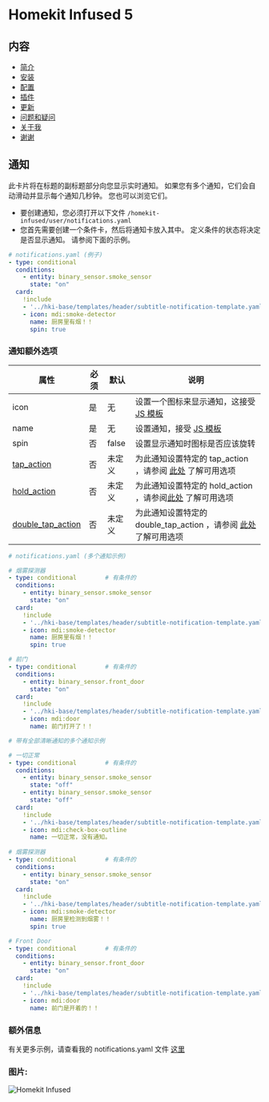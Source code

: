 # Homekit Infused 5

## 内容
- [简介](index.md)
- [安装](installation.md)
- [配置](configuration.md)
- [插件](addons.md)
- [更新](updates.md)
- [问题和疑问](issues.md)
- [关于我](about.md)
- [谢谢](thanks.md)

## 通知

此卡片将在标题的副标题部分向您显示实时通知。 如果您有多个通知，它们会自动滑动并显示每个通知几秒钟。 您也可以浏览它们。

- 要创建通知，您必须打开以下文件 `/homekit-infused/user/notifications.yaml`
- 您首先需要创建一个条件卡，然后将通知卡放入其中。 定义条件的状态将决定是否显示通知。 请参阅下面的示例。

```yaml
# notifications.yaml (例子)
- type: conditional
  conditions:
    - entity: binary_sensor.smoke_sensor
      state: "on"
  card:
    !include
    - '../hki-base/templates/header/subtitle-notification-template.yaml'
    - icon: mdi:smoke-detector
      name: 厨房里有烟！！
      spin: true
```

### 通知额外选项

| 属性 | 必须 | 默认 | 说明 |
|----------------------------------|-------------|----------------------------------|----------------------------------------------------------------------------------------------------------------------------------------------------------------------|
| icon | 是 | 无 | 设置一个图标来显示通知，这接受 [JS 模板](https://github.com/custom-cards/button-card#javascript-templates) |
| name | 是 | 无 | 设置通知，接受 [JS 模板](https://github.com/custom-cards/button-card#javascript-templates) |
| spin | 否 | false | 设置显示通知时图标是否应该旋转 |
| [tap_action](https://github.com/custom-cards/button-card#Action) | 否 | 未定义 | 为此通知设置特定的 tap_action ，请参阅 [此处](https://github.com/custom-cards/button-card#Action) 了解可用选项 |
| [hold_action](https://github.com/custom-cards/button-card#Action) | 否 | 未定义 | 为此通知设置特定的 hold_action ，请参阅[此处](https://github.com/custom-cards/button-card#Action) 了解可用选项 |
| [double_tap_action](https://github.com/custom-cards/button-card#Action) | 否 | 未定义 | 为此通知设置特定的 double_tap_action ，请参阅 [此处](https://github.com/custom-cards/button-card#Action) 了解可用选项 |

```yaml
# notifications.yaml (多个通知示例)

# 烟雾探测器
- type: conditional        # 有条件的
  conditions:
    - entity: binary_sensor.smoke_sensor
      state: "on"
  card:
    !include
    - '../hki-base/templates/header/subtitle-notification-template.yaml'
    - icon: mdi:smoke-detector
      name: 厨房里有烟！！
      spin: true

# 前门
- type: conditional        # 有条件的
  conditions:
    - entity: binary_sensor.front_door
      state: "on"
  card:
    !include
    - '../hki-base/templates/header/subtitle-notification-template.yaml'
    - icon: mdi:door
      name: 前门打开了！！
```

```yaml
# 带有全部清晰通知的多个通知示例

# 一切正常
- type: conditional        # 有条件的
  conditions:
    - entity: binary_sensor.smoke_sensor
      state: "off"
    - entity: binary_sensor.smoke_sensor
      state: "off"
  card:
    !include
    - '../hki-base/templates/header/subtitle-notification-template.yaml'
    - icon: mdi:check-box-outline
      name: 一切正常，没有通知。
      
# 烟雾探测器
- type: conditional        # 有条件的
  conditions:
    - entity: binary_sensor.smoke_sensor
      state: "on"
  card:
    !include
    - '../hki-base/templates/header/subtitle-notification-template.yaml'
    - icon: mdi:smoke-detector
      name: 厨房里检测到烟雾！！
      spin: true

# Front Door
- type: conditional        # 有条件的
  conditions:
    - entity: binary_sensor.front_door
      state: "on"
  card:
    !include
    - '../hki-base/templates/header/subtitle-notification-template.yaml'
    - icon: mdi:door
      name: 前门是开着的！！
```

### 额外信息
有关更多示例，请查看我的 notifications.yaml 文件 [这里](https://github.com/jimz011/homekit-infused/blob/5.x.x-personal/hki-user/notifications.yaml)

### 图片:

![Homekit Infused](../images/hki-notifications.png)
